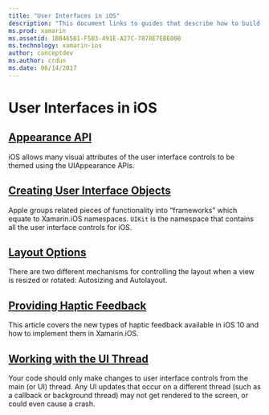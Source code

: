 ```yaml
---
title: "User Interfaces in iOS"
description: "This document links to guides that describe how to build user interfaces in Xamarin.iOS app. The linked guides cover the Appearance API, creating user interface objects, layout options, and more."
ms.prod: xamarin
ms.assetid: 1BB46561-F503-491E-A27C-7878E7EBE00B
ms.technology: xamarin-ios
author: conceptdev
ms.author: crdun
ms.date: 06/14/2017
---
```


# User Interfaces in iOS

## [Appearance API](introduction-to-the-appearance-api.md)

iOS allows many visual attributes of the user interface controls to be themed using the UIAppearance APIs.

## [Creating User Interface Objects](~/ios/user-interface/ios-ui/creating-ui-objects.md)

Apple groups related pieces of functionality into “frameworks” which equate to Xamarin.iOS namespaces. `UIKit` is the
namespace that contains all the user interface controls for iOS.

## [Layout Options](~/ios/user-interface/ios-ui/layout-options.md)

There are two different mechanisms for controlling the layout when a view is resized or rotated: Autosizing and Autolayout.

## [Providing Haptic Feedback](~/ios/user-interface/ios-ui/haptic-feedback.md)

This article covers the new types of haptic feedback available in iOS 10 and how to implement them in Xamarin.iOS.

## [Working with the UI Thread](~/ios/user-interface/ios-ui/ui-thread.md)

Your code should only make changes to user interface controls from the main (or UI) thread. Any UI updates that occur on a different thread (such as a callback or background thread) may not get rendered to the screen, or could even cause a crash.
